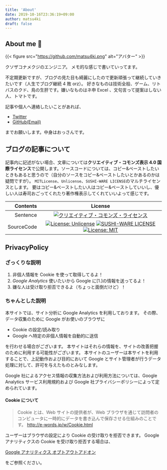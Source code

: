 ```yaml
---
title: 'About'
date: 2019-10-16T23:36:19+09:00
author: matsu4ki
draft: false
---
```


## About me 🚀

{{< figure src="https://github.com/matsu4ki.png" alt="アバター" >}}

クソザコナメクジのエンジニア。
メモ的な感じで書いていってます。

不定期更新ですが、ブログの見た目も綺麗にしたので更新頑張って継続していきたいです（人生でブログ継続 4 敗 orz）。
好きなものは技術全般、ゲーム、リトバスのクド、鳥の生肝です。嫌いなものはネ申 Excel 、文句言って提案はしない人、トマトです。

記事や個人へ連絡したいことがあれば、

- [Twitter](https://twitter.com/matsu4ki)
- [GitHub(Email)](https://github.com/matsu4ki)

までお願いします。中身はおっさんです。

## ブログの記事について

記事内に記述がない場合、文章については**クリエイティブ・コモンズ表示 4.0 国際ライセンス**で公開します。ソースコードについては、コピー&ペーストしたいときもあると思うので（自分のソースをコピー&ペーストしたいとかあるのかは疑問ですが）。
`MITLicense`、`Unlicense`、`SUSHI-WARE LICENSE`のマルチライセンスとします。
要はコピー&ペーストしたい人はコピー&ペーストしていいし、優しい人は寿司おごってくれたり著作権表示してくれていいよって感じです。

|   Contents |                                                                                                                                                                            License                                                                                                                                                                            |
| ---------: | :-----------------------------------------------------------------------------------------------------------------------------------------------------------------------------------------------------------------------------------------------------------------------------------------------------------------------------------------------------------: |
|   Sentence |                                                                                                           [![クリエイティブ・コモンズ・ライセンス](https://i.creativecommons.org/l/by/4.0/88x31.png)](http://creativecommons.org/licenses/by/4.0/)                                                                                                            |
| SourceCode | [![License: Unlicense](https://img.shields.io/badge/license-Unlicense-blue.svg)](http://unlicense.org/) [![SUSHI-WARE LICENSE](https://img.shields.io/badge/license-SUSHI--WARE%F0%9F%8D%A3-blue.svg)](https://github.com/MakeNowJust/sushi-ware) [![License: MIT](https://img.shields.io/badge/License-MIT-yellow.svg)](https://opensource.org/licenses/MIT) |

## PrivacyPolicy

### ざっくりな説明

1. 非個人情報を Cookie を使って取得してるよ！
2. _Google Analytics_ 使いたいから Google に[1.]の情報を送ってるよ！
3. 嫌な人は受け取り拒否できるよ（ちょっと面倒だけど）！

### ちゃんとした説明

本サイトでは、サイト分析に Google Analytics を利用しております。
その際、データ収集のために Google がお使いのブラウザに

- Cookie の設定/読み取り
- Google へ特定の非個人情報を自動的に送信

を行わせる場合がございます。
本サイトはそれらの情報を、サイトの改善把握のために利用する可能性がございます。
本サイトのユーザーは本サイトを利用することで、上記動作および目的において Google とサイト管理者が行うデータ処理に対して、許可を与えたものとみなします。

Google 社によるアクセス情報の収集方法および利用方法については、Google Analytics サービス利用規約および Google 社プライバシーポリシーによって定められています。

#### Cookie について

> Cookie とは、Web サイトの提供者が、Web ブラウザを通じて訪問者のコンピュータに一時的にデータを書き込んで保存させる仕組みのことです。
> http://e-words.jp/w/Cookie.html

ユーザーはブラウザの設定により Cookie の受け取りを拒否できます。
Google アナリティクスの Cookie を受け取り拒否する場合は、

[Google アナリティクス オプトアウトアドオン](https://tools.google.com/dlpage/gaoptout)

をご参照ください。
